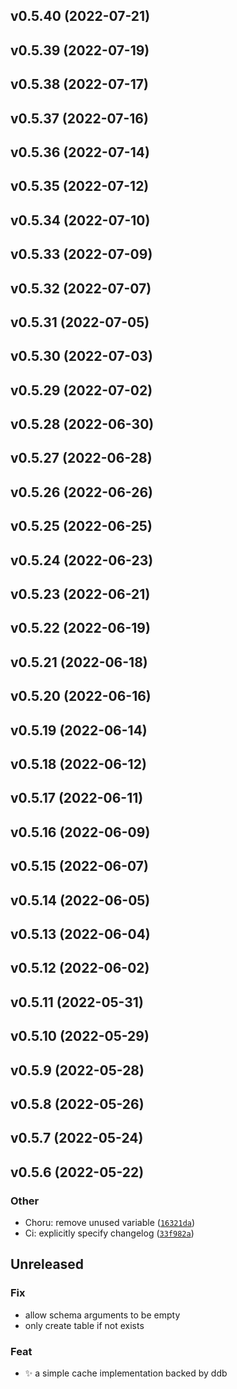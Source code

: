 <!--next-version-placeholder-->

## v0.5.40 (2022-07-21)


## v0.5.39 (2022-07-19)


## v0.5.38 (2022-07-17)


## v0.5.37 (2022-07-16)


## v0.5.36 (2022-07-14)


## v0.5.35 (2022-07-12)


## v0.5.34 (2022-07-10)


## v0.5.33 (2022-07-09)


## v0.5.32 (2022-07-07)


## v0.5.31 (2022-07-05)


## v0.5.30 (2022-07-03)


## v0.5.29 (2022-07-02)


## v0.5.28 (2022-06-30)


## v0.5.27 (2022-06-28)


## v0.5.26 (2022-06-26)


## v0.5.25 (2022-06-25)


## v0.5.24 (2022-06-23)


## v0.5.23 (2022-06-21)


## v0.5.22 (2022-06-19)


## v0.5.21 (2022-06-18)


## v0.5.20 (2022-06-16)


## v0.5.19 (2022-06-14)


## v0.5.18 (2022-06-12)


## v0.5.17 (2022-06-11)


## v0.5.16 (2022-06-09)


## v0.5.15 (2022-06-07)


## v0.5.14 (2022-06-05)


## v0.5.13 (2022-06-04)


## v0.5.12 (2022-06-02)


## v0.5.11 (2022-05-31)


## v0.5.10 (2022-05-29)


## v0.5.9 (2022-05-28)


## v0.5.8 (2022-05-26)


## v0.5.7 (2022-05-24)


## v0.5.6 (2022-05-22)
### Other
* Choru: remove unused variable  ([`16321da`](https://github.com/samarthj/py-ddbcache/commit/16321dacbe1be76b2385d1cb5567a32a5587769f))
* Ci: explicitly specify changelog ([`33f982a`](https://github.com/samarthj/py-ddbcache/commit/33f982a055e66bb6adfc94716ffc6a85827dc353))
## Unreleased

### Fix

- allow schema arguments to be empty
- only create table if not exists

### Feat

- :sparkles: a simple cache implementation backed by ddb
